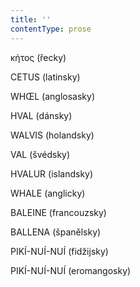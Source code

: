 ```yaml
---
title: ''
contentType: prose
---
```


κήτος (řecky)  

CETUS (latinsky)

WHŒL (anglosasky)

HVAL (dánsky)

WALVIS (holandsky)

VAL (švédsky)

HVALUR (islandsky)

WHALE (anglicky)

BALEINE (francouzsky)

BALLENA (španělsky)

PIKÍ-NUÍ-NUÍ (fidžijsky)

PIKÍ-NUÍ-NUÍ (eromangosky)

